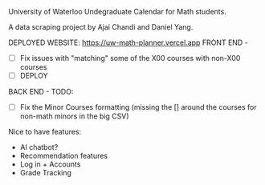 University of Waterloo Undegraduate Calendar for Math students.

A data scraping project by Ajai Chandi and Daniel Yang.

DEPLOYED WEBSITE: https://uw-math-planner.vercel.app
FRONT END - 
- [ ] Fix issues with "matching" some of the X00 courses with non-X00 courses
- [ ] DEPLOY

BACK END - TODO:
- [ ] Fix the Minor Courses formatting (missing the [] around the courses for non-math minors in the big CSV)

Nice to have features:
- AI chatbot?
- Recommendation features
- Log in + Accounts
- Grade Tracking 
